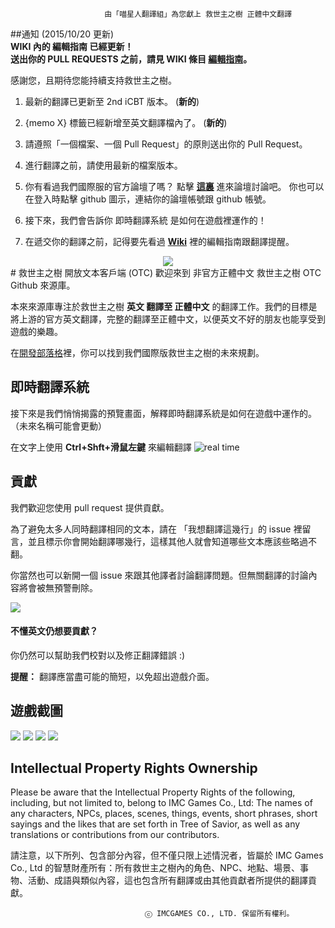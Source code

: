                          由「喵星人翻譯組」為您獻上 救世主之樹 正體中文翻譯 
##通知 (2015/10/20 更新)
<br>
**WIKI 內的 編輯指南 已經更新！** <br>
**送出你的 PULL REQUESTS 之前，請見 WIKI 條目 [編輯指南](https://github.com/miau9202/ChineseTraditionalTranslation/wiki/%E7%B7%A8%E8%BC%AF%E6%8C%87%E5%8D%97)。**

感謝您，且期待您能持續支持救世主之樹。

1. 最新的翻譯已更新至 2nd iCBT 版本。 (**新的**)

2. {memo X} 標籤已經新增至英文翻譯檔內了。 (**新的**)

3. 請遵照「一個檔案、一個 Pull Request」的原則送出你的 Pull Request。 

4. 進行翻譯之前，請使用最新的檔案版本。 

5. 你有看過我們國際服的官方論壇了嗎？ 點擊 [**這裏**](https://forum.treeofsavior.com/) 進來論壇討論吧。 你也可以在登入時點擊 github 圖示，連結你的論壇帳號跟 github 帳號。

6. 接下來，我們會告訴你 即時翻譯系統 是如何在遊戲裡運作的！

7. 在遞交你的翻譯之前，記得要先看過 [**Wiki**](https://github.com/miau9202/ChineseTraditionalTranslation/wiki/%E9%A6%96%E9%A0%81) 裡的編輯指南跟翻譯提醒。


<center><img src="https://fbcdn-sphotos-g-a.akamaihd.net/hphotos-ak-xap1/v/t1.0-9/969383_419497041509849_21485321_n.jpg?oh=4f5a38d7c9f8c311b803b4adb80a0a28&oe=56347E65&__gda__=1444560791_5463c6dc462165446fcead1c56bef11d"/></center>
# 救世主之樹 開放文本客戶端 (OTC)   
歡迎來到 非官方正體中文 救世主之樹 OTC Github 來源庫。

本來來源庫專注於救世主之樹 **英文 翻譯至 正體中文** 的翻譯工作。我們的目標是將上游的官方英文翻譯，完整的翻譯至正體中文，以便英文不好的朋友也能享受到遊戲的樂趣。

在[開發部落格](http://blog.treeofsavior.com/en/)裡，你可以找到我們國際版救世主之樹的未來規劃。


## 即時翻譯系統
接下來是我們悄悄揭露的預覽畫面，解釋即時翻譯系統是如何在遊戲中運作的。（未來名稱可能會更動）

在文字上使用 **Ctrl+Shft+滑鼠左鍵** 來編輯翻譯
![real time](http://blog.treeofsavior.com/en/wp-content/uploads/sites/4/2015/04/sample4.gif)

## 貢獻

我們歡迎您使用 pull request 提供貢獻。

為了避免太多人同時翻譯相同的文本，請在 「我想翻譯這幾行」的 issue 裡留言，並且標示你會開始翻譯哪幾行，這樣其他人就會知道哪些文本應該些略過不翻。

你當然也可以新開一個 issue 來跟其他譯者討論翻譯問題。但無關翻譯的討論內容將會被無預警刪除。


<img src="https://lh4.googleusercontent.com/YGwDvBpboqxwxWIEibS85PHXcV-wnPQvMMLQC17m3wY=w1028-h478-no"/>

#### 不懂英文仍想要貢獻？

你仍然可以幫助我們校對以及修正翻譯錯誤 :)

**提醒：** 翻譯應當盡可能的簡短，以免超出遊戲介面。


## 遊戲截圖
<img src="http://blog.treeofsavior.com/en/wp-content/uploads/sites/4/2015/03/2-1024x594.jpg"/>
<img src="http://blog.treeofsavior.com/en/wp-content/uploads/sites/4/2015/03/1-1024x595.jpg"/>
<img src="http://blog.treeofsavior.com/en/wp-content/uploads/sites/4/2015/03/screenshot_20150319_00015-1024x578.jpg"/>
<img src="http://blog.treeofsavior.com/en/wp-content/uploads/sites/4/2015/03/screenshot_20150319_00014-1024x578.jpg"/>


## Intellectual Property Rights Ownership
Please be aware that the Intellectual Property Rights of the following, including, but not limited to, belong to IMC Games Co., Ltd: The names of any characters, NPCs, places, scenes, things, events, short phrases, short sayings and the likes that are set forth in Tree of Savior, as well as any translations or contributions from our contributors.

請注意，以下所列、包含部分內容，但不僅只限上述情況者，皆屬於 IMC Games Co., Ltd 的智慧財產所有：所有救世主之樹內的角色、NPC、地點、場景、事物、活動、成語與類似內容，這也包含所有翻譯或由其他貢獻者所提供的翻譯貢獻。

                                  ⓒ IMCGAMES CO., LTD. 保留所有權利。
